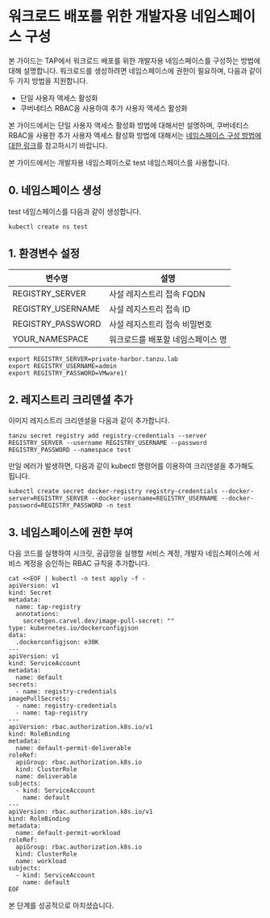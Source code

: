 # 워크로드 배포를 위한 개발자용 네임스페이스 구성

본 가이드는 TAP에서 워크로드 배포를 위한 개발자용 네임스페이스를 구성하는 방법에 대해 설명합니다. 워크로드를 생성하려면 네임스페이스에 권한이 필요하며, 다음과 같이 두 가지 방법을 지원합니다.
- 단일 사용자 액세스 활성화
- 쿠버네티스 RBAC을 사용하여 추가 사용자 액세스 활성화

본 가이드에서는 단일 사용자 액세스 활성화 방법에 대해서만 설명하며, 쿠버네티스 RBAC을 사용한 추가 사용자 엑세스 활성화 방법에 대해서는 [네임스페이스 구성 방법에 대한 링크](https://docs.vmware.com/en/VMware-Tanzu-Application-Platform/1.4/tap/namespace-provisioner-legacy-manual-namespace-setup.html)를 참고하시기 바랍니다.

본 가이드에서는 개발자용 네임스페이스로 test 네임스페이스를 사용합니다.

## 0. 네임스페이스 생성
test 네임스페이스를 다음과 같이 생성합니다.
~~~
kubectl create ns test
~~~

## 1. 환경변수 설정
|변수명|설명|
|------|---|
|REGISTRY_SERVER|사설 레지스트리 접속 FQDN|private-harbor.tanzu.lab
|REGISTRY_USERNAME|사설 레지스트리 접속 ID|admin
|REGISTRY_PASSWORD|사설 레지스트리 접속 비밀번호|VMware1!
|YOUR_NAMESPACE|워크로드를 배포할 네임스페이스 명|test

~~~
export REGISTRY_SERVER=private-harbor.tanzu.lab
export REGISTRY_USERNAME=admin
export REGISTRY_PASSWORD=VMware1!
~~~

## 2. 레지스트리 크리덴셜 추가
이미지 레지스트리 크리덴셜을 다음과 같이 추가합니다.
```
tanzu secret registry add registry-credentials --server REGISTRY_SERVER --username REGISTRY_USERNAME --password REGISTRY_PASSWORD --namespace test
```

만일 에러가 발생하면, 다음과 같이 kubectl 명령어를 이용하여 크리덴셜을 추가해도 됩니다.
```
kubectl create secret docker-registry registry-credentials --docker-server=REGISTRY_SERVER --docker-username=REGISTRY_USERNAME --docker-password=REGISTRY_PASSWORD -n test
```

## 3. 네임스페이스에 권한 부여
다음 코드를 실행하여 시크릿, 공급망을 실행할 서비스 계정, 개발자 네임스페이스에 서비스 계정을 승인하는 RBAC 규칙을 추가합니다.
~~~
cat <<EOF | kubectl -n test apply -f -
apiVersion: v1
kind: Secret
metadata:
  name: tap-registry
  annotations:
    secretgen.carvel.dev/image-pull-secret: ""
type: kubernetes.io/dockerconfigjson
data:
  .dockerconfigjson: e30K
---
apiVersion: v1
kind: ServiceAccount
metadata:
  name: default
secrets:
  - name: registry-credentials
imagePullSecrets:
  - name: registry-credentials
  - name: tap-registry
---
apiVersion: rbac.authorization.k8s.io/v1
kind: RoleBinding
metadata:
  name: default-permit-deliverable
roleRef:
  apiGroup: rbac.authorization.k8s.io
  kind: ClusterRole
  name: deliverable
subjects:
  - kind: ServiceAccount
    name: default
---
apiVersion: rbac.authorization.k8s.io/v1
kind: RoleBinding
metadata:
  name: default-permit-workload
roleRef:
  apiGroup: rbac.authorization.k8s.io
  kind: ClusterRole
  name: workload
subjects:
  - kind: ServiceAccount
    name: default
EOF
~~~

본 단계를 성공적으로 마치셨습니다.